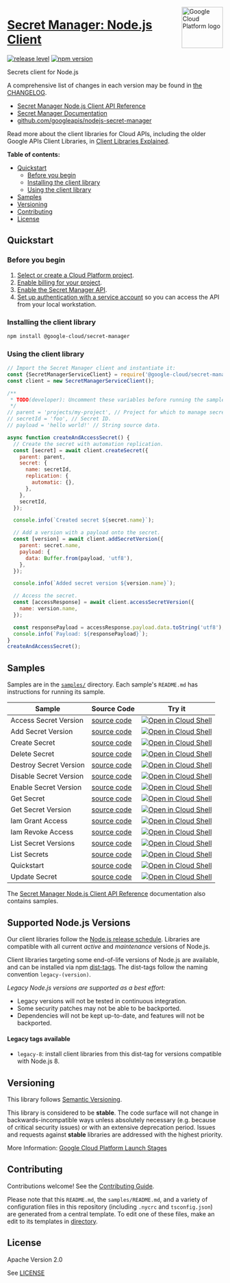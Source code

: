 [//]: # "This README.md file is auto-generated, all changes to this file will be lost."
[//]: # "To regenerate it, use `python -m synthtool`."
<img src="https://avatars2.githubusercontent.com/u/2810941?v=3&s=96" alt="Google Cloud Platform logo" title="Google Cloud Platform" align="right" height="96" width="96"/>

# [Secret Manager: Node.js Client](https://github.com/googleapis/nodejs-secret-manager)

[![release level](https://img.shields.io/badge/release%20level-stable-brightgreen.svg?style=flat)](https://cloud.google.com/terms/launch-stages)
[![npm version](https://img.shields.io/npm/v/@google-cloud/secret-manager.svg)](https://www.npmjs.org/package/@google-cloud/secret-manager)




Secrets client for Node.js


A comprehensive list of changes in each version may be found in
[the CHANGELOG](https://github.com/googleapis/nodejs-secret-manager/blob/main/CHANGELOG.md).

* [Secret Manager Node.js Client API Reference][client-docs]
* [Secret Manager Documentation][product-docs]
* [github.com/googleapis/nodejs-secret-manager](https://github.com/googleapis/nodejs-secret-manager)

Read more about the client libraries for Cloud APIs, including the older
Google APIs Client Libraries, in [Client Libraries Explained][explained].

[explained]: https://cloud.google.com/apis/docs/client-libraries-explained

**Table of contents:**


* [Quickstart](#quickstart)
  * [Before you begin](#before-you-begin)
  * [Installing the client library](#installing-the-client-library)
  * [Using the client library](#using-the-client-library)
* [Samples](#samples)
* [Versioning](#versioning)
* [Contributing](#contributing)
* [License](#license)

## Quickstart

### Before you begin

1.  [Select or create a Cloud Platform project][projects].
1.  [Enable billing for your project][billing].
1.  [Enable the Secret Manager API][enable_api].
1.  [Set up authentication with a service account][auth] so you can access the
    API from your local workstation.

### Installing the client library

```bash
npm install @google-cloud/secret-manager
```


### Using the client library

```javascript
// Import the Secret Manager client and instantiate it:
const {SecretManagerServiceClient} = require('@google-cloud/secret-manager');
const client = new SecretManagerServiceClient();

/**
 * TODO(developer): Uncomment these variables before running the sample.
 */
// parent = 'projects/my-project', // Project for which to manage secrets.
// secretId = 'foo', // Secret ID.
// payload = 'hello world!' // String source data.

async function createAndAccessSecret() {
  // Create the secret with automation replication.
  const [secret] = await client.createSecret({
    parent: parent,
    secret: {
      name: secretId,
      replication: {
        automatic: {},
      },
    },
    secretId,
  });

  console.info(`Created secret ${secret.name}`);

  // Add a version with a payload onto the secret.
  const [version] = await client.addSecretVersion({
    parent: secret.name,
    payload: {
      data: Buffer.from(payload, 'utf8'),
    },
  });

  console.info(`Added secret version ${version.name}`);

  // Access the secret.
  const [accessResponse] = await client.accessSecretVersion({
    name: version.name,
  });

  const responsePayload = accessResponse.payload.data.toString('utf8');
  console.info(`Payload: ${responsePayload}`);
}
createAndAccessSecret();

```



## Samples

Samples are in the [`samples/`](https://github.com/googleapis/nodejs-secret-manager/tree/main/samples) directory. Each sample's `README.md` has instructions for running its sample.

| Sample                      | Source Code                       | Try it |
| --------------------------- | --------------------------------- | ------ |
| Access Secret Version | [source code](https://github.com/googleapis/nodejs-secret-manager/blob/main/samples/accessSecretVersion.js) | [![Open in Cloud Shell][shell_img]](https://console.cloud.google.com/cloudshell/open?git_repo=https://github.com/googleapis/nodejs-secret-manager&page=editor&open_in_editor=samples/accessSecretVersion.js,samples/README.md) |
| Add Secret Version | [source code](https://github.com/googleapis/nodejs-secret-manager/blob/main/samples/addSecretVersion.js) | [![Open in Cloud Shell][shell_img]](https://console.cloud.google.com/cloudshell/open?git_repo=https://github.com/googleapis/nodejs-secret-manager&page=editor&open_in_editor=samples/addSecretVersion.js,samples/README.md) |
| Create Secret | [source code](https://github.com/googleapis/nodejs-secret-manager/blob/main/samples/createSecret.js) | [![Open in Cloud Shell][shell_img]](https://console.cloud.google.com/cloudshell/open?git_repo=https://github.com/googleapis/nodejs-secret-manager&page=editor&open_in_editor=samples/createSecret.js,samples/README.md) |
| Delete Secret | [source code](https://github.com/googleapis/nodejs-secret-manager/blob/main/samples/deleteSecret.js) | [![Open in Cloud Shell][shell_img]](https://console.cloud.google.com/cloudshell/open?git_repo=https://github.com/googleapis/nodejs-secret-manager&page=editor&open_in_editor=samples/deleteSecret.js,samples/README.md) |
| Destroy Secret Version | [source code](https://github.com/googleapis/nodejs-secret-manager/blob/main/samples/destroySecretVersion.js) | [![Open in Cloud Shell][shell_img]](https://console.cloud.google.com/cloudshell/open?git_repo=https://github.com/googleapis/nodejs-secret-manager&page=editor&open_in_editor=samples/destroySecretVersion.js,samples/README.md) |
| Disable Secret Version | [source code](https://github.com/googleapis/nodejs-secret-manager/blob/main/samples/disableSecretVersion.js) | [![Open in Cloud Shell][shell_img]](https://console.cloud.google.com/cloudshell/open?git_repo=https://github.com/googleapis/nodejs-secret-manager&page=editor&open_in_editor=samples/disableSecretVersion.js,samples/README.md) |
| Enable Secret Version | [source code](https://github.com/googleapis/nodejs-secret-manager/blob/main/samples/enableSecretVersion.js) | [![Open in Cloud Shell][shell_img]](https://console.cloud.google.com/cloudshell/open?git_repo=https://github.com/googleapis/nodejs-secret-manager&page=editor&open_in_editor=samples/enableSecretVersion.js,samples/README.md) |
| Get Secret | [source code](https://github.com/googleapis/nodejs-secret-manager/blob/main/samples/getSecret.js) | [![Open in Cloud Shell][shell_img]](https://console.cloud.google.com/cloudshell/open?git_repo=https://github.com/googleapis/nodejs-secret-manager&page=editor&open_in_editor=samples/getSecret.js,samples/README.md) |
| Get Secret Version | [source code](https://github.com/googleapis/nodejs-secret-manager/blob/main/samples/getSecretVersion.js) | [![Open in Cloud Shell][shell_img]](https://console.cloud.google.com/cloudshell/open?git_repo=https://github.com/googleapis/nodejs-secret-manager&page=editor&open_in_editor=samples/getSecretVersion.js,samples/README.md) |
| Iam Grant Access | [source code](https://github.com/googleapis/nodejs-secret-manager/blob/main/samples/iamGrantAccess.js) | [![Open in Cloud Shell][shell_img]](https://console.cloud.google.com/cloudshell/open?git_repo=https://github.com/googleapis/nodejs-secret-manager&page=editor&open_in_editor=samples/iamGrantAccess.js,samples/README.md) |
| Iam Revoke Access | [source code](https://github.com/googleapis/nodejs-secret-manager/blob/main/samples/iamRevokeAccess.js) | [![Open in Cloud Shell][shell_img]](https://console.cloud.google.com/cloudshell/open?git_repo=https://github.com/googleapis/nodejs-secret-manager&page=editor&open_in_editor=samples/iamRevokeAccess.js,samples/README.md) |
| List Secret Versions | [source code](https://github.com/googleapis/nodejs-secret-manager/blob/main/samples/listSecretVersions.js) | [![Open in Cloud Shell][shell_img]](https://console.cloud.google.com/cloudshell/open?git_repo=https://github.com/googleapis/nodejs-secret-manager&page=editor&open_in_editor=samples/listSecretVersions.js,samples/README.md) |
| List Secrets | [source code](https://github.com/googleapis/nodejs-secret-manager/blob/main/samples/listSecrets.js) | [![Open in Cloud Shell][shell_img]](https://console.cloud.google.com/cloudshell/open?git_repo=https://github.com/googleapis/nodejs-secret-manager&page=editor&open_in_editor=samples/listSecrets.js,samples/README.md) |
| Quickstart | [source code](https://github.com/googleapis/nodejs-secret-manager/blob/main/samples/quickstart.js) | [![Open in Cloud Shell][shell_img]](https://console.cloud.google.com/cloudshell/open?git_repo=https://github.com/googleapis/nodejs-secret-manager&page=editor&open_in_editor=samples/quickstart.js,samples/README.md) |
| Update Secret | [source code](https://github.com/googleapis/nodejs-secret-manager/blob/main/samples/updateSecret.js) | [![Open in Cloud Shell][shell_img]](https://console.cloud.google.com/cloudshell/open?git_repo=https://github.com/googleapis/nodejs-secret-manager&page=editor&open_in_editor=samples/updateSecret.js,samples/README.md) |



The [Secret Manager Node.js Client API Reference][client-docs] documentation
also contains samples.

## Supported Node.js Versions

Our client libraries follow the [Node.js release schedule](https://nodejs.org/en/about/releases/).
Libraries are compatible with all current _active_ and _maintenance_ versions of
Node.js.

Client libraries targeting some end-of-life versions of Node.js are available, and
can be installed via npm [dist-tags](https://docs.npmjs.com/cli/dist-tag).
The dist-tags follow the naming convention `legacy-(version)`.

_Legacy Node.js versions are supported as a best effort:_

* Legacy versions will not be tested in continuous integration.
* Some security patches may not be able to be backported.
* Dependencies will not be kept up-to-date, and features will not be backported.

#### Legacy tags available

* `legacy-8`: install client libraries from this dist-tag for versions
  compatible with Node.js 8.

## Versioning

This library follows [Semantic Versioning](http://semver.org/).



This library is considered to be **stable**. The code surface will not change in backwards-incompatible ways
unless absolutely necessary (e.g. because of critical security issues) or with
an extensive deprecation period. Issues and requests against **stable** libraries
are addressed with the highest priority.






More Information: [Google Cloud Platform Launch Stages][launch_stages]

[launch_stages]: https://cloud.google.com/terms/launch-stages

## Contributing

Contributions welcome! See the [Contributing Guide](https://github.com/googleapis/nodejs-secret-manager/blob/main/CONTRIBUTING.md).

Please note that this `README.md`, the `samples/README.md`,
and a variety of configuration files in this repository (including `.nycrc` and `tsconfig.json`)
are generated from a central template. To edit one of these files, make an edit
to its templates in
[directory](https://github.com/googleapis/synthtool).

## License

Apache Version 2.0

See [LICENSE](https://github.com/googleapis/nodejs-secret-manager/blob/main/LICENSE)

[client-docs]: https://cloud.google.com/nodejs/docs/reference/secret-manager/latest
[product-docs]: https://cloud.google.com/secret-manager/docs
[shell_img]: https://gstatic.com/cloudssh/images/open-btn.png
[projects]: https://console.cloud.google.com/project
[billing]: https://support.google.com/cloud/answer/6293499#enable-billing
[enable_api]: https://console.cloud.google.com/flows/enableapi?apiid=secretmanager.googleapis.com
[auth]: https://cloud.google.com/docs/authentication/getting-started
